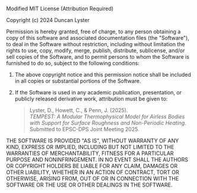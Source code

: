 Modified MIT License (Attribution Required)

Copyright (c) 2024 Duncan Lyster

Permission is hereby granted, free of charge, to any person obtaining a copy
of this software and associated documentation files (the "Software"), to deal
in the Software without restriction, including without limitation the rights
to use, copy, modify, merge, publish, distribute, sublicense, and/or sell
copies of the Software, and to permit persons to whom the Software is
furnished to do so, subject to the following conditions:

1. The above copyright notice and this permission notice shall be included in
   all copies or substantial portions of the Software.

2. If the Software is used in any academic publication, presentation, or
   publicly released derivative work, attribution must be given to:

   > Lyster, D., Howett, C., & Penn, J. (2025).  
   > *TEMPEST: A Modular Thermophysical Model for Airless Bodies with Support for Surface Roughness and Non-Periodic Heating.*  
   > Submitted to EPSC-DPS Joint Meeting 2025.

THE SOFTWARE IS PROVIDED "AS IS", WITHOUT WARRANTY OF ANY KIND, EXPRESS OR
IMPLIED, INCLUDING BUT NOT LIMITED TO THE WARRANTIES OF MERCHANTABILITY,
FITNESS FOR A PARTICULAR PURPOSE AND NONINFRINGEMENT. IN NO EVENT SHALL THE
AUTHORS OR COPYRIGHT HOLDERS BE LIABLE FOR ANY CLAIM, DAMAGES OR OTHER
LIABILITY, WHETHER IN AN ACTION OF CONTRACT, TORT OR OTHERWISE, ARISING FROM,
OUT OF OR IN CONNECTION WITH THE SOFTWARE OR THE USE OR OTHER DEALINGS IN
THE SOFTWARE.
